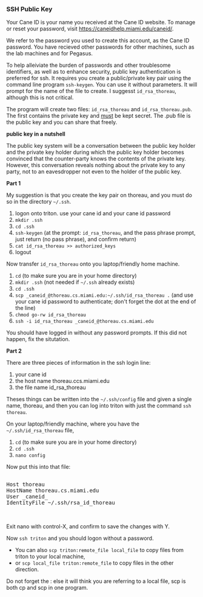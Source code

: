 ### SSH Public Key

Your Cane ID is your name you received at the Cane ID website. To manage or reset your password, visit https://caneidhelp.miami.edu/caneid/.

We refer to the password you used to create this account, as the Cane ID password. You have recieved other passwords for other machines,
such as the lab machines and for Pegasus. 

To help alleiviate the burden of passwords and other troublesome identifiers, as well as to enhance security, public key authentication is preferred
for ssh. It requires you create a public/private key pair using the command line program `ssh-keygen`. You can use it without parameters.
It will prompt for the name of the file to create. I suggesst `id_rsa_thoreau`, although this is not critical. 

The program will create two files: `id_rsa_thoreau` and `id_rsa_thoreau.pub`. The first contains the private key and <u>must</u> be kept secret.
The .pub file is the public key and you can share that freely. 

__public key in a nutshell__

The public key system will be a conversation between the public key holder and 
the private key holder during which the public key holder becomes convinced that the counter-party  knows the contents of the private key. 
However, this conversation reveals nothing about the private key to any party, not to an eavesdropper not even to the holder of the public key.

__Part 1__

My suggestion is that you create the key pair on thoreau, and you must do so in the directory `~/.ssh`.

1. logon onto triton. use your cane id and your cane id password
2. `mkdir .ssh`
3. `cd .ssh`
4. `ssh-keygen` (at the prompt: `id_rsa_thoreau`, and the pass phrase prompt, just return (no pass phrase), and confirm return)
5. `cat id_rsa_thoreau >> authorized_keys`
6. logout

Now transfer `id_rsa_thoreau` onto you laptop/friendly home machine.

1. `cd` (to make sure you are in your home directory)
2. `mkdir .ssh` (not needed if `~/.ssh` already exists)
3. `cd .ssh`
4. `scp _caneid_@thoreau.cs.miami.edu:~/.ssh/id_rsa_thoreau .` (and use your cane id password to authenticate; don't forget the dot at the end of the line)
5. `chmod go-rw id_rsa_thoreau`
6. `ssh -i id_rsa_thoreau _caneid_@thoreau.cs.miami.edu`

You should have logged in without any password prompts. If this did not happen, fix the situtation.

__Part 2__

There are three pieces of information in the ssh login line:

1. your cane id
2. the host name thoreau.ccs.miami.edu
3. the file name id_rsa_thoreau

Theses things can be written into the `~/.ssh/config` file and given a single name, thoreau, and then you can
log into triton with just the command `ssh thoreau`.

On your laptop/friendly machine, where you have the `~/.ssh/id_rsa_thoreau` file,

1. `cd` (to make sure you are in your home directory)
2. `cd .ssh`
3. `nano config`

Now put this into that file:

<pre>

Host thoreau
HostName thoreau.cs.miami.edu
User _caneid_
IdentityFile ~/.ssh/rsa_id_thoreau


</pre>

Exit nano with control-X, and confirm to save the changes with Y.

Now `ssh triton` and you should logon without a password. 

- You can also `scp triton:remote_file local_file` to copy
files from triton to your local machine, 
- or `scp local_file triton:remote_file` to copy files in the other direction.

Do not forget the : else it will think you are referring to a local file, scp is both cp and scp in one program.
